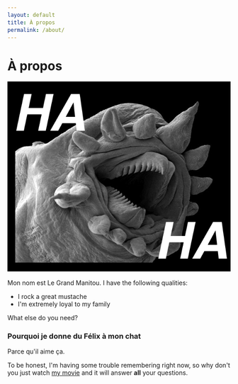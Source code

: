```yaml
---
layout: default
title: À propos
permalink: /about/
---
```


<div class="text-center">
  <h1>À propos</h1>
</div>

![](/img/about/haha.png)

Mon nom est Le Grand Manitou. I have the following qualities:

- I rock a great mustache
- I'm extremely loyal to my family

What else do you need?

### Pourquoi je donne du Félix à mon chat

Parce qu'il aime ça.

To be honest, I'm having some trouble remembering right now, so why don't you just watch [my movie](http://en.wikipedia.org/wiki/The_Princess_Bride_%28film%29) and it will answer **all** your questions.


